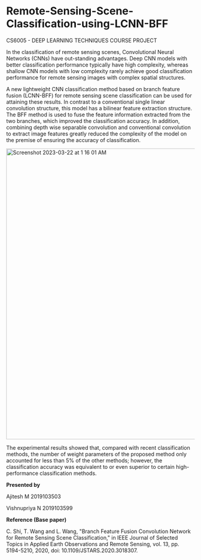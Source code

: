 # Remote-Sensing-Scene-Classification-using-LCNN-BFF
CS6005 - DEEP LEARNING TECHNIQUES COURSE PROJECT

In the classification of remote sensing scenes, Convolutional Neural Networks (CNNs) have out-standing advantages. Deep CNN models with better classification performance typically have high complexity, whereas shallow CNN models with low complexity rarely achieve good classification performance for remote sensing images with complex spatial structures. 

A new lightweight CNN classification method based on branch feature fusion (LCNN-BFF) for remote sensing scene classification can be used for attaining these results. In contrast to a conventional single linear convolution structure, this model has a bilinear feature extraction structure. The BFF method is used to fuse the feature information extracted from the two branches, which improved the classification accuracy. In addition, combining depth wise separable convolution and conventional convolution to extract image features greatly reduced the complexity of the model on the premise of ensuring the accuracy of classification.

<img width="776" alt="Screenshot 2023-03-22 at 1 16 01 AM" src="https://user-images.githubusercontent.com/69707961/226723860-ccc298df-ff0d-44b2-b47d-47bfaf2185d2.png">

The experimental results showed that, compared with recent classification methods, the number of weight parameters of the proposed method only accounted for less than 5% of the other methods; however, the classification accuracy was equivalent to or even superior to certain high-performance classification methods.

**Presented by**

Ajitesh M 2019103503

Vishnupriya N 2019103599

**Reference (Base paper)**

C. Shi, T. Wang and L. Wang, "Branch Feature Fusion Convolution Network for Remote Sensing Scene Classification," in IEEE Journal of Selected Topics in Applied Earth Observations and Remote Sensing, vol. 13, pp. 5194-5210, 2020, doi: 10.1109/JSTARS.2020.3018307.
